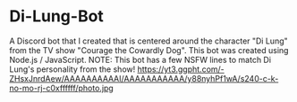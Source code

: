 # Di-Lung-Bot
A Discord bot that I created that is centered around the character "Di Lung" from the TV show "Courage the Cowardly Dog".
This bot was created using Node.js / JavaScript. NOTE: This bot has a few NSFW lines to match Di Lung's personality from the show!
https://yt3.ggpht.com/-ZHsxJnrdAew/AAAAAAAAAAI/AAAAAAAAAAA/y88nyhPf1wA/s240-c-k-no-mo-rj-c0xffffff/photo.jpg
